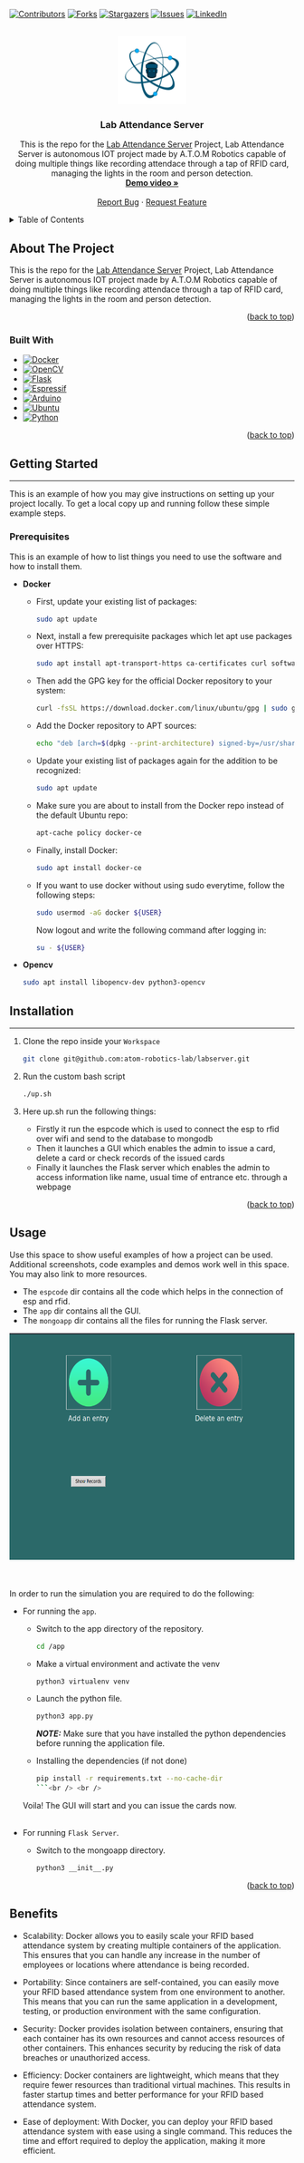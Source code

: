 <!-- Improved compatibility of back to top link: See: https://github.com/othneildrew/Best-README-Template/pull/73 -->
<a name="readme-top"></a>
<!--
*** Thanks for checking out the Best-README-Template. If you have a suggestion
*** that would make this better, please fork the repo and create a pull request
*** or simply open an issue with the tag "enhancement".
*** Don't forget to give the project a star!
*** Thanks again! Now go create something AMAZING! :D
-->


<!-- PROJECT SHIELDS -->
<!--
*** I'm using markdown "reference style" links for readability.
*** Reference links are enclosed in brackets [ ] instead of parentheses ( ).
*** See the bottom of this document for the declaration of the reference variables
*** for contributors-url, forks-url, etc. This is an optional, concise syntax you may use.
*** https://www.markdownguide.org/basic-syntax/#reference-style-links
-->
[![Contributors][contributors-shield]][contributors-url]
[![Forks][forks-shield]][forks-url]
[![Stargazers][stars-shield]][stars-url]
[![Issues][issues-shield]][issues-url]
[![LinkedIn][linkedin-shield]][linkedin-url]


<!-- PROJECT LOGO -->
<br />
<div align="center">
  <a href="https://github.com/atom-robotics-lab/assets/blob/main/logo_1.png?raw=true">
    <img src="https://github.com/atom-robotics-lab/assets/blob/main/logo_1.png?raw=true" alt="Logo" width="120" height="120">
  </a>

<h3 align="center">Lab Attendance Server</h3>

  <p align="center">
    This is the repo for the <a href="https://github.com/atom-robotics-lab/labserver">Lab Attendance Server</a> Project, Lab Attendance Server is autonomous IOT project made by A.T.O.M Robotics capable of doing multiple things like recording attendace through a tap of RFID card, managing the lights in the room and person detection.
    <br />
    <a href=""><strong>Demo video »</strong></a>
    <br />
    <br />
    <a href="https://github.com/atom-robotics-lab/MR-Robot/issues/new?labels=bug&assignees=Nalwa-Jayesh,Hriday31,atomroboticslab,namikxgithub">Report Bug</a>
    ·
    <a href="https://github.com/atom-robotics-lab/MR-Robot/issues/new?labels=enhancement&assignees=Nalwa-Jayesh,Hriday31,atomroboticslab,namikxgithub">Request Feature</a>
  </p>
</div>


<!-- TABLE OF CONTENTS -->
<details>
  <summary>Table of Contents</summary>
  <ol>
    <li>
      <a href="#about-the-project">About The Project</a>
      <ul>
        <li><a href="#built-with">Built With</a></li>
      </ul>
    </li>
    <li>
      <a href="#getting-started">Getting Started</a>
      <ul>
        <li><a href="#prerequisites">Prerequisites</a></li>
        <li><a href="#installation">Installation</a></li>
      </ul>
    </li>
    <li><a href="#usage">Usage</a></li>
    <li><a href="#roadmap">Roadmap</a></li>
    <li><a href="#contributing">Contributing</a></li>
    <li><a href="#contact">Contact</a></li>
    <li><a href="#acknowledgments">Acknowledgments</a></li>
  </ol>
</details>


<!-- ABOUT THE PROJECT -->
## About The Project

This is the repo for the <a href="https://github.com/atom-robotics-lab/labserver">Lab Attendance Server</a> Project, Lab Attendance Server is autonomous IOT project made by A.T.O.M Robotics capable of doing multiple things like recording attendace through a tap of RFID card, managing the lights in the room and person detection.  

<p align="right">(<a href="#readme-top">back to top</a>)</p>



### Built With

* [![Docker](https://img.shields.io/badge/docker-%230db7ed.svg?style=for-the-badge&logo=docker&logoColor=white)](https://docs.docker.com/get-started/)
* [![OpenCV](https://img.shields.io/badge/opencv-%23white.svg?style=for-the-badge&logo=opencv&logoColor=white)](https://opencv.org/)
* [![Flask](https://img.shields.io/badge/flask-%23000.svg?style=for-the-badge&logo=flask&logoColor=white)](https://flask.palletsprojects.com/en/2.3.x/)
* [![Espressif](https://img.shields.io/badge/espressif-E7352C?style=for-the-badge&logo=espressif&logoColor=white)](https://www.espressif.com/)
* [![Arduino](https://img.shields.io/badge/Arduino-00979D?style=for-the-badge&logo=Arduino&logoColor=white)](https://www.arduino.cc/)
* [![Ubuntu](https://img.shields.io/badge/Ubuntu-E95420?style=for-the-badge&logo=ubuntu&logoColor=white)](https://ubuntu.com/)
* [![Python](https://img.shields.io/badge/Python-3776AB?style=for-the-badge&logo=python&logoColor=white)](https://www.python.org/)

<p align="right">(<a href="#readme-top">back to top</a>)</p>


<!-- GETTING STARTED -->
## Getting Started
***

This is an example of how you may give instructions on setting up your project locally.
To get a local copy up and running follow these simple example steps.

### Prerequisites

This is an example of how to list things you need to use the software and how to install them.
* **Docker**
  - First, update your existing list of packages:
    ```sh
    sudo apt update
    ```
  - Next, install a few prerequisite packages which let apt use packages over HTTPS:
    ```sh 
    sudo apt install apt-transport-https ca-certificates curl software-properties-common
    ```
  - Then add the GPG key for the official Docker repository to your system:
    ```sh
    curl -fsSL https://download.docker.com/linux/ubuntu/gpg | sudo gpg --dearmor -o /usr/share/keyrings/docker-archive-keyring.gpg
    ```
  - Add the Docker repository to APT sources:
    ```sh
    echo "deb [arch=$(dpkg --print-architecture) signed-by=/usr/share/keyrings/docker-archive-keyring.gpg] https://download.docker.com/linux/ubuntu $(lsb_release -cs) stable" | sudo tee /etc/apt/sources.list.d/docker.list > /dev/null
    ```
  - Update your existing list of packages again for the addition to be recognized:
    ```sh
    sudo apt update
    ```
  - Make sure you are about to install from the Docker repo instead of the default Ubuntu repo:
    ```sh
    apt-cache policy docker-ce
    ```
  - Finally, install Docker:
    ```sh
    sudo apt install docker-ce
    ```
  - If you want to use docker without using sudo everytime, follow the following steps:
    ```sh
    sudo usermod -aG docker ${USER}
    ```
    Now logout and write the following command after logging in:
    ```sh
    su - ${USER}
    ```

* **Opencv**
  ```sh
  sudo apt install libopencv-dev python3-opencv
  ```


## Installation
***

1. Clone the repo inside your `Workspace`
   ```sh
   git clone git@github.com:atom-robotics-lab/labserver.git
   ```
2. Run the custom bash script
   ```sh
   ./up.sh
   ```

3. Here up.sh run the following things:
   * Firstly it run the espcode which is used to connect the esp to rfid over wifi and send to the database to mongodb
   * Then it launches a GUI which enables the admin to issue a card, delete a card or check records of the issued cards
   * Finally it launches the Flask server which enables the admin to access information like name, usual time of entrance etc. through a webpage
   
<p align="right">(<a href="#readme-top">back to top</a>)</p>

<!-- USAGE EXAMPLES -->
## Usage

Use this space to show useful examples of how a project can be used. Additional screenshots, code examples and demos work well in this space. You may also link to more resources.

- The `espcode` dir contains all the code which helps in the connection of esp and rfid.
- The `app` dir contains all the GUI.
- The `mongoapp` dir contains all the files for running the Flask server.

<center><img src="images/GUI.png" height="400" width="900"></center></br></br>

In order to run the simulation you are required to do the following:</br>

* For running the `app`.

  - Switch to the app directory of the repository.
    ```sh
    cd /app
    ```
  - Make a virtual environment and activate the venv
    ```sh
    python3 virtualenv venv
    ```
  - Launch the python file.
    ```sh
    python3 app.py
    ```
    **_NOTE:_** Make sure that you have installed the python dependencies before running the application  file.<br />

  - Installing the dependencies (if not done)
    ```sh
    pip install -r requirements.txt --no-cache-dir
    ```<br /> <br />

  Voila! The GUI will start and you can issue the cards now.<br /><br />

* For running `Flask Server`.

  - Switch to the mongoapp directory.
    ```sh
    python3 __init__.py
    ```

<p align="right">(<a href="#readme-top">back to top</a>)</p>

## Benefits

- Scalability: Docker allows you to easily scale your RFID based attendance system by creating multiple containers of the application. This ensures that you can handle any increase in the number of employees or locations where attendance is being recorded.

- Portability: Since containers are self-contained, you can easily move your RFID based attendance system from one environment to another. This means that you can run the same application in a development, testing, or production environment with the same configuration.

- Security: Docker provides isolation between containers, ensuring that each container has its own resources and cannot access resources of other containers. This enhances security by reducing the risk of data breaches or unauthorized access.

- Efficiency: Docker containers are lightweight, which means that they require fewer resources than traditional virtual machines. This results in faster startup times and better performance for your RFID based attendance system.

- Ease of deployment: With Docker, you can deploy your RFID based attendance system with ease using a single command. This reduces the time and effort required to deploy the application, making it more efficient.

<!-- MARKDOWN LINKS & IMAGES -->
<!-- https://www.markdownguide.org/basic-syntax/#reference-style-links -->
[contributors-shield]: https://img.shields.io/github/contributors/atom-robotics-lab/labserver.svg?style=for-the-badge
[contributors-url]: https://github.com/atom-robotics-lab/labserver/graphs/contributors
[forks-shield]: https://img.shields.io/github/forks/atom-robotics-lab/labserver.svg?style=for-the-badge
[forks-url]: https://github.com/atom-robotics-lab/wiki/network/members
[stars-shield]: https://img.shields.io/github/stars/atom-robotics-lab/labserver.svg?style=for-the-badge
[stars-url]: https://github.com/atom-robotics-lab/wiki/stargazers
[issues-shield]: https://img.shields.io/github/issues/atom-robotics-lab/labserver.svg?style=for-the-badge
[issues-url]: https://github.com/atom-robotics-lab/labserver/issues
[linkedin-shield]: https://img.shields.io/badge/-LinkedIn-black.svg?style=for-the-badge&logo=linkedin&colorB=555
[linkedin-url]: https://www.linkedin.com/company/a-t-o-m-robotics-lab/
